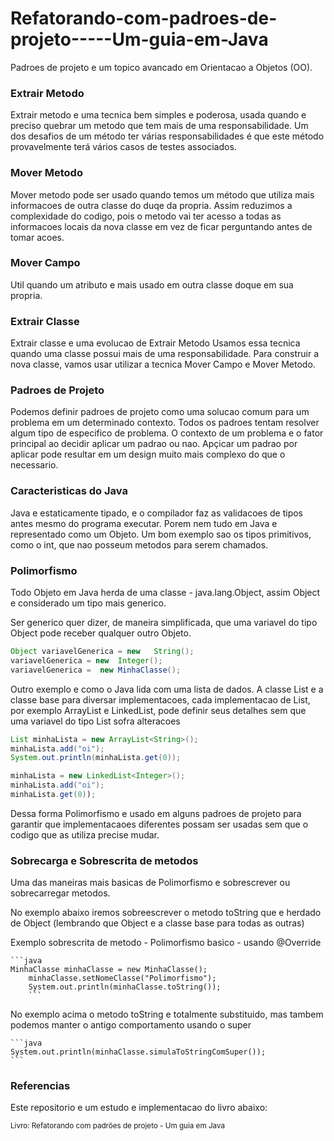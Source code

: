 # Refatorando-com-padroes-de-projeto-----Um-guia-em-Java

<p>Padroes de projeto e um topico avancado em Orientacao a Objetos (OO). <p>

<h3>Extrair Metodo</h3>
<p>Extrair metodo e uma tecnica bem simples e poderosa, usada quando e preciso quebrar um metodo que tem mais de uma responsabilidade. Um dos desafios de um método ter várias responsabilidades é que este método provavelmente terá vários casos de testes associados.</p>

<h3>Mover Metodo</h3>
<p>Mover metodo pode ser usado quando temos um método que utiliza mais informacoes de outra classe do duqe da propria. Assim reduzimos a complexidade do codigo, pois o metodo vai ter acesso a todas as informacoes locais da nova classe em vez de ficar perguntando antes de tomar acoes.</p>

<h3>Mover Campo</h3>
<p>Util quando um atributo e mais usado em outra classe doque em sua propria.</p>

<h3>Extrair Classe</h3>
<p>Extrair classe e uma evolucao de Extrair Metodo Usamos essa tecnica quando uma classe possui mais de uma responsabilidade. Para construir a nova classe, vamos usar utilizar a tecnica Mover Campo e Mover Metodo.</p>

<h3>Padroes de Projeto</h3>
<p>Podemos definir padroes de projeto como uma solucao comum para um problema em um determinado contexto. Todos os padroes tentam resolver algum tipo de especifico de problema. O contexto de um problema e o fator principal ao decidir aplicar um padrao ou nao. Apçicar um padrao por aplicar pode resultar em um design muito mais complexo do que o necessario.</p>

<h3>Caracteristicas do Java</h3>
<p>Java e estaticamente tipado, e o compilador faz as validacoes de tipos antes mesmo do programa executar. Porem nem tudo em Java e representado como um Objeto. Um bom exemplo sao os tipos primitivos, como o int, que nao posseum metodos para serem chamados.</p>

<h3>Polimorfismo</h3>
<p>Todo Objeto em Java herda de uma classe - java.lang.Object, assim Object e considerado um tipo mais generico.</p>
<p>Ser generico quer dizer, de maneira simplificada, que uma variavel do tipo Object pode receber qualquer outro Objeto. 
  
```java
Object variavelGenerica = new	String();
variavelGenerica = new	Integer();
variavelGenerica =	new	MinhaClasse();
```

</p>
<p>Outro exemplo e como o Java lida com uma lista de dados. A classe List e a classe base para diversar implementacoes, cada implementacao de List, por exemplo ArrayList e LinkedList, pode definir seus detalhes sem que uma variavel do tipo List sofra alteracoes 

  ```java
  List minhaLista = new ArrayList<String>();
  minhaLista.add("oi");
  System.out.println(minhaLista.get(0));

  minhaLista = new LinkedList<Integer>();
  minhaLista.add("oi");
  minhaLista.get(0));
  ```
  </p>
  <p>Dessa forma Polimorfismo e usado em alguns padroes de projeto para garantir que implementacaoes diferentes possam ser usadas sem que o codigo que as utiliza precise mudar.</p>

  <h3>Sobrecarga e Sobrescrita de metodos</h3>
  <p>Uma das maneiras mais basicas de Polimorfismo e sobrescrever ou sobrecarregar metodos.</p>
  <p>No exemplo abaixo iremos sobreescrever o metodo toString que e herdado de Object (lembrando que Object e a classe base para todas as outras)</p>

  <p>Exemplo sobrescrita de metodo - Polimorfismo basico - usando @Override
    
    ```java    
    MinhaClasse minhaClasse = new MinhaClasse();
        minhaClasse.setNomeClasse("Polimorfismo");
        System.out.println(minhaClasse.toString());
        ```        
  
  </p>
  <p>No exemplo acima o metodo toString e totalmente substituido, mas tambem podemos manter o antigo comportamento usando o super
   
    ```java    
    System.out.println(minhaClasse.simulaToStringComSuper());
    ```
</p>




<h3>Referencias</h3>
<p>Este repositorio e um estudo e implementacao do livro abaixo:</p>
<p><sub>Livro: Refatorando com padrões de projeto - Um guia em Java</sub></p>

